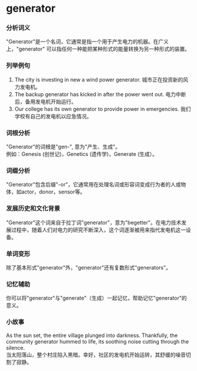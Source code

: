 # generator

### 分析词义

  

"Generator"是一个名词，它通常是指一个用于产生电力的机器。在广义上，"generator" 可以指任何一种能把某种形式的能量转换为另一种形式的装置。

  

### 列举例句

  

1.  The city is investing in new a wind power generator. 城市正在投资新的风力发电机。
2.  The backup generator has kicked in after the power went out. 电力中断后，备用发电机开始运行。
3.  Our college has its own generator to provide power in emergencies. 我们学校有自己的发电机以应急情况。

  

### 词根分析

  

"Generator"的词根是"gen-", 意为"产生、生成"。  
例如：Genesis (创世记)，Genetics (遗传学)，Generate (生成）。

  

### 词缀分析

  

"Generator"包含后缀"-or"，它通常用在处理名词或形容词变成行为者的人或物体，如actor，donor，sensor等。

  

### 发展历史和文化背景

  

"Generator"这个词来自于拉丁词"generator"，意为"begetter"。在电力技术发展过程中，随着人们对电力的研究不断深入，这个词逐渐被用来指代发电机这一设备。

  

### 单词变形

  

除了基本形式"generator"外，"generator"还有复数形式"generators"。

  

### 记忆辅助

  

你可以将"generator"与"generate"（生成）一起记忆，帮助记忆"generator"的意义。

  

### 小故事

  

As the sun set, the entire village plunged into darkness. Thankfully, the community generator hummed to life, its soothing noise cutting through the silence.  
当太阳落山，整个村庄陷入黑暗。幸好，社区的发电机开始运转，其舒缓的噪音切割了寂静。
